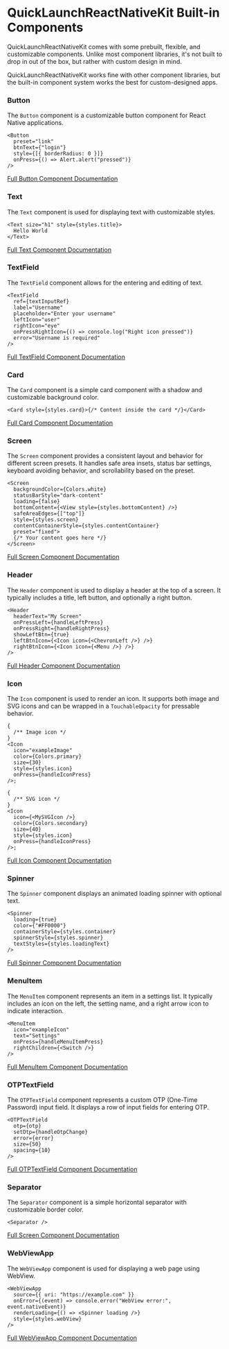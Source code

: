 # QuickLaunchReactNativeKit Built-in Components

QuickLaunchReactNativeKit comes with some prebuilt, flexible, and customizable components. Unlike most component libraries, it's not built to drop in out of the box, but rather with custom design in mind.

QuickLaunchReactNativeKit works fine with other component libraries, but the built-in component system works the best for custom-designed apps.

### Button

The `Button` component is a customizable button component for React Native applications.

```tsx
<Button
  preset="link"
  btnText={"login"}
  style={[{ borderRadius: 0 }]}
  onPress={() => Alert.alert("pressed")}
/>
```

[Full Button Component Documentation](./Button.md)

### Text

The `Text` component is used for displaying text with customizable styles.

```tsx
<Text size="h1" style={styles.title}>
  Hello World
</Text>
```

[Full Text Component Documentation](./Text.md)

### TextField

The `TextField` component allows for the entering and editing of text.

```tsx
<TextField
  ref={textInputRef}
  label="Username"
  placeholder="Enter your username"
  leftIcon="user"
  rightIcon="eye"
  onPressRightIcon={() => console.log("Right icon pressed")}
  error="Username is required"
/>
```

[Full TextField Component Documentation](./TextField.md)

### Card

The `Card` component is a simple card component with a shadow and customizable background color.

```tsx
<Card style={styles.card}>{/* Content inside the card */}</Card>
```

[Full Card Component Documentation](./Card.md)

### Screen

The `Screen` component provides a consistent layout and behavior for different screen presets. It handles safe area insets, status bar settings, keyboard avoiding behavior, and scrollability based on the preset.

```tsx
<Screen
  backgroundColor={Colors.white}
  statusBarStyle="dark-content"
  loading={false}
  bottomContent={<View style={styles.bottomContent} />}
  safeAreaEdges={["top"]}
  style={styles.screen}
  contentContainerStyle={styles.contentContainer}
  preset="fixed">
  {/* Your content goes here */}
</Screen>
```

[Full Screen Component Documentation](./Screen.md)

### Header

The `Header` component is used to display a header at the top of a screen. It typically includes a title, left button, and optionally a right button.

```tsx
<Header
  headerText="My Screen"
  onPressLeft={handleLeftPress}
  onPressRight={handleRightPress}
  showLeftBtn={true}
  leftBtnIcon={<Icon icon={<ChevronLeft />} />}
  rightBtnIcon={<Icon icon={<Menu />} />}
/>
```

[Full Header Component Documentation](./Header.md)

### Icon

The `Icon` component is used to render an icon. It supports both image and SVG icons and can be wrapped in a `TouchableOpacity` for pressable behavior.

```tsx
{
  /** Image icon */
}
<Icon
  icon="exampleImage"
  color={Colors.primary}
  size={30}
  style={styles.icon}
  onPress={handleIconPress}
/>;

{
  /** SVG icon */
}
<Icon
  icon={<MySVGIcon />}
  color={Colors.secondary}
  size={40}
  style={styles.icon}
  onPress={handleIconPress}
/>;
```

[Full Icon Component Documentation](./Icon.md)

### Spinner

The `Spinner` component displays an animated loading spinner with optional text.

```tsx
<Spinner
  loading={true}
  color={"#FF0000"}
  containerStyle={styles.container}
  spinnerStyle={styles.spinner}
  textStyles={styles.loadingText}
/>
```

[Full Spinner Component Documentation](./Spinner.md)

### MenuItem

The `MenuItem` component represents an item in a settings list. It typically includes an icon on the left, the setting name, and a right arrow icon to indicate interaction.

```tsx
<MenuItem
  icon="exampleIcon"
  text="Settings"
  onPress={handleMenuItemPress}
  rightChildren={<Switch />}
/>
```

[Full MenuItem Component Documentation](./MenuItem.md)

### OTPTextField

The `OTPTextField` component represents a custom OTP (One-Time Password) input field. It displays a row of input fields for entering OTP.

```tsx
<OTPTextField
  otp={otp}
  setOtp={handleOtpChange}
  error={error}
  size={50}
  spacing={10}
/>
```

[Full OTPTextField Component Documentation](./OTPTextField.md)

### Separator

The `Separator` component is a simple horizontal separator with customizable border color.

```tsx
<Separator />
```

[Full Screen Component Documentation](./Separator.md)

### WebViewApp

The `WebViewApp` component is used for displaying a web page using WebView.

```tsx
<WebViewApp
  source={{ uri: "https://example.com" }}
  onError={(event) => console.error("WebView error:", event.nativeEvent)}
  renderLoading={() => <Spinner loading />}
  style={styles.webView}
/>
```

[Full WebViewApp Component Documentation](./WebViewApp.md)
